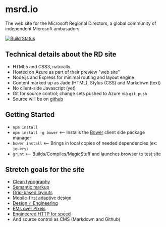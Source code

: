 msrd.io
=======
The web site for the Microsoft Regional Directors, a global community of
independent Microsoft ambasadors.  

[![Build
Status](https://travis-ci.org/msrd/msrd.io.png)](https://travis-ci.org/msrd/msrd.io)

Technical details about the RD site
-----------------------------------
- HTML5 and CSS3, naturally
- Hosted on Azure as part of their preview "web site"
- Node.js and Express for minimal routing and layout engine
- Content marked up as Jade (HTML), Stylus (CSS) and Markdown (text)
- No client-side Javascript (yet)
- Git for source control; change sets pushed to Azure via `git push`
- Source will be on [github](http://github.com)

Getting Started
---------------
 - `npm install`
 - `npm install -g bower` <-- Installs the [Bower](http://bower.io) client side package manager
 - `bower install` <-- Brings in local copies of needed dependencies (ex: `jquery`)
 - `grunt` <-- Builds/Compiles/MagicStuff and launches browser to test site


Stretch goals for the site
--------------------------

- [Clean typography][1]
- [Semantic markup][2]
- [Grid-based layouts][3]
- [Mobile-first adaptive design][4]
- [Design ∩ Engineering][5]
- [EMs over Pixels][6]
- [Engineered HTTP for speed][7]
- And source control as CMS (Markdown and Github) 

[1]: http://webtypography.net
[2]: http://html5doctor.com/lets-talk-about-semantics/
[3]: http://typophile.com/files/How%20you%20make%20a%20grid.pdf
[4]: http://www.codeschool.com/courses/journey-into-mobile
[5]: http://www.smashingmagazine.com/2010/02/09/applying-mathematics-to-web-design/
[6]: http://blog.cloudfour.com/the-ems-have-it-proportional-media-queries-ftw/
[7]: http://developer.yahoo.com/performance/rules.html



